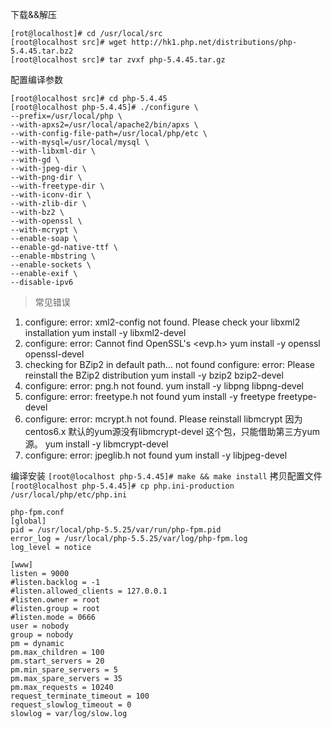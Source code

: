 下载&&解压
```
[rot@localhost]# cd /usr/local/src
[root@localhost src]# wget http://hk1.php.net/distributions/php-5.4.45.tar.bz2 
[root@localhost src]# tar zvxf php-5.4.45.tar.gz
```
配置编译参数
```
[root@localhost src]# cd php-5.4.45
[root@localhost php-5.4.45]# ./configure \
--prefix=/usr/local/php \
--with-apxs2=/usr/local/apache2/bin/apxs \
--with-config-file-path=/usr/local/php/etc \
--with-mysql=/usr/local/mysql \
--with-libxml-dir \
--with-gd \
--with-jpeg-dir \
--with-png-dir \
--with-freetype-dir \
--with-iconv-dir \
--with-zlib-dir \
--with-bz2 \
--with-openssl \
--with-mcrypt \
--enable-soap \
--enable-gd-native-ttf \
--enable-mbstring \
--enable-sockets \
--enable-exif \
--disable-ipv6
```
> 常见错误

1. configure: error: xml2-config not found. Please check your libxml2 installation
    yum install -y libxml2-devel
2. configure: error: Cannot find OpenSSL's <evp.h> 
    yum install -y openssl openssl-devel
3. checking for BZip2 in default path... not found
  configure: error: Please reinstall the BZip2 distribution 
    yum install -y bzip2 bzip2-devel
4. configure: error: png.h not found.
    yum install -y libpng libpng-devel
5. configure: error: freetype.h not found
    yum install -y freetype freetype-devel
6. configure: error: mcrypt.h not found. Please reinstall libmcrypt    因为centos6.x 默认的yum源没有libmcrypt-devel 这个包，只能借助第三方yum源。
    yum install -y  libmcrypt-devel
7. configure: error: jpeglib.h not found
    yum install -y libjpeg-devel

编译安装
`[root@localhost php-5.4.45]# make && make install`
拷贝配置文件 
`[root@localhost php-5.4.45]# cp php.ini-production /usr/local/php/etc/php.ini`
```
php-fpm.conf
[global]
pid = /usr/local/php-5.5.25/var/run/php-fpm.pid
error_log = /usr/local/php-5.5.25/var/log/php-fpm.log
log_level = notice
 
[www]
listen = 9000
#listen.backlog = -1
#listen.allowed_clients = 127.0.0.1
#listen.owner = root
#listen.group = root
#listen.mode = 0666
user = nobody
group = nobody
pm = dynamic
pm.max_children = 100
pm.start_servers = 20
pm.min_spare_servers = 5
pm.max_spare_servers = 35
pm.max_requests = 10240
request_terminate_timeout = 100
request_slowlog_timeout = 0
slowlog = var/log/slow.log
```
